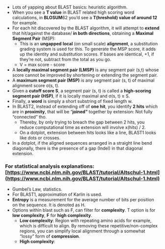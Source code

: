 * Lots of yapping about BLAST basics: heuristic algorithm.  
* When you see a **T value** in BLAST related high scoring word calculations, in **BLOSUM**62 you’d see a **T(hreshold) value of around 12** for example.  
* For each hit discovered by the BLAST algorithm, it will attempt to **extend** that hit/against the database/ **in both directions**, obtaining a **Maximal Segment Pair** (MSP):  
  * This is an **ungapped** **local** (on small scale) **alignment**, a substitution grading system is used for this. To generate the MSP score, it adds up the identity and substitution scores. If bases are identical, \+1, if they’re not, subtract from the total as you go.   
  * V \= max score \- score  
* A **locally maximal segment pair (LMSP)** is any segment pair (s,t) whose score cannot be improved by shortening or extending the segment pair.  
* A **maximum segment pair (MSP)** is any segment pair (s, t) of maximal alignment score σ(s, t).  
* Given a **cutoff score S**, a segment pair (s, t) is called a **high-scoring segment pair (HSP)**, if it is locally maximal and σ(s, t) ≥ S.  
* Finally, a **word** is simply a short substring of fixed length w.  
* In BLAST2, instead of extending off of **one hit**, you identify **2 hits** which are in **proximity**, that will be “**joined”** together by extension: Not fully “connected” tho.  
  * Thereby, by only trying to breach the gap between 2 hits, you reduce computational time as extension will involve x(hits) / 2\.  
  * On a dotplot, extension between hits looks like a line, BLAST1 looks like dots or crosses.  
* In a dotplot, if the aligned sequences arranged in a straight line bend diagonally, there is the presence of a gap (Indel) in that diagonal extension.

### For statistical analysis explanations: [https://www.ncbi.nlm.nih.gov/BLAST/tutorial/Altschul-1.html](https://www.ncbi.nlm.nih.gov/BLAST/tutorial/Altschul-1.html) 

* Gumbel’s Law, statistics.  
* For BLAST1, approximation of Karlin is used.  
* **Entropy** is a measurement for the average number of bits per position on the sequence. It is denoted as H.  
* Options within blast such as F, can filter for **complexity**. T option is for **low complexity**, **F** for **high complexity**.   
  * **Low complexity**: Region with repeating amino acids for example, which is difficult to align. By removing these repetitive/non-complex regions, you can simplify local alignment through a somewhat “lossy” form of **compression**.  
  * **High complexity**: 